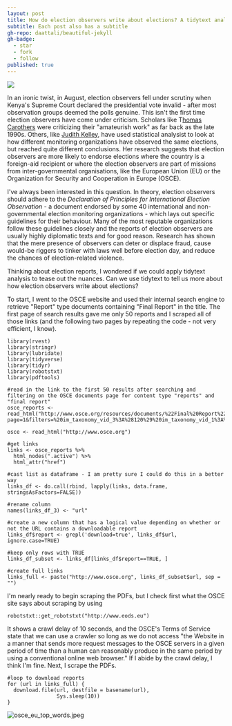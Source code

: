 ```yaml
---
layout: post
title: How do election observers write about elections? A tidytext analysis
subtitle: Each post also has a subtitle
gh-repo: daattali/beautiful-jekyll
gh-badge:
  - star
  - fork
  - follow
published: true
---
```

![]({{site.baseurl}}/img/observers.jpg)

In an ironic twist, in August, election observers fell under scrutiny when Kenya's Supreme Court declared the presidential vote invalid - after most observation groups deemed the polls genuine. This isn't the first time election observers have come under criticism. Scholars like T[homas Carothers](http://carnegieendowment.org/files/Carothers_-_The_Observers_Observed.pdf) were criticizing their "amateurish work" as far back as the late 1990s.  Others, like [Judith Kelley](https://sites.duke.edu/kelley/files/2012/03/JOD.pdf), have used statistical analysist to look at how different monitoring organizations have observed the same elections, but reached quite different conclusions. Her research suggests that election observers are more likely to endorse elections where the country is a foreign-aid recipient or where the election observers are part of missions from inter-governmental organisations, like the European Union (EU) or the Organization for Security and Cooperation in Europe (OSCE).  

I've always been interested in this question. In theory, election observers should adhere to the _Declaration of Principles for International Election Observation_ - a document endorsed by some 40 international and non-governmental election monitoring organizations - which lays out specific guidelines for their behaviour. Many of the most reputable organizations follow these guidelines closely and the reports of election observers are usually highly diplomatic texts and for good reason. Research has shown that the mere presence of observers can deter or displace fraud, cause would-be riggers to tinker with laws well before election day, and reduce the chances of election-related violence.

Thinking about election reports, I wondered if we could apply tidytext analysis to tease out the nuances. Can we use tidytext to tell us more about how election observers write about elections? 

To start, I went to the OSCE website and used their internal search engine to retrieve "Report" type documents containing "Final Report" in the title. The first page of search results gave me only 50 reports and I scraped all of those links (and the following two pages by repeating the code - not very efficient, I know). 

~~~
library(rvest)
library(stringr)
library(lubridate)
library(tidyverse)
library(tidyr)
library(robotstxt)
library(pdftools)

#read in the link to the first 50 results after searching and filtering on the OSCE documents page for content type "reports" and "final report" 
osce_reports <- read_html("http://www.osce.org/resources/documents/%22Final%20Report%22?page=1&filters=%20im_taxonomy_vid_3%3A%28120%29%20im_taxonomy_vid_1%3A%2824%29%20im_taxonomy_vid_22%3A%28472%29&solrsort=score%20desc&rows=50&category=Official%20Documents")

osce <- read_html("http://www.osce.org")

#get links 
links <- osce_reports %>%
  html_nodes(".active") %>%
  html_attr("href")

#cast list as dataframe - I am pretty sure I could do this in a better way
links_df <- do.call(rbind, lapply(links, data.frame, stringsAsFactors=FALSE))

#rename column
names(links_df_3) <- "url"

#create a new column that has a logical value depending on whether or not the URL contains a downloadable report
links_df$report <- grepl('download=true', links_df$url, ignore.case=TRUE)

#keep only rows with TRUE
links_df_subset <- links_df[links_df$report==TRUE, ]

#create full links
links_full <- paste("http://www.osce.org", links_df_subset$url, sep = "")

~~~

I'm nearly ready to begin scraping the PDFs, but I check first what the OSCE site says about scraping by using 

~~~
robotstxt::get_robotstxt("http://www.eods.eu")
~~~

It shows a crawl delay of 10 seconds, and the OSCE's Terms of Service state that we can use a crawler so long as we do not access "the Website in a manner that sends more request messages to the OSCE servers in a given period of time than a human can reasonably produce in the same period by using a conventional online web browser." If I abide by the crawl delay, I think I'm fine. Next, I scrape the PDFs.

~~~
#loop to download reports
for (url in links_full) {
  download.file(url, destfile = basename(url),
                Sys.sleep(10))
}
~~~
![osce_eu_top_words.jpeg]({{site.baseurl}}/img/osce_eu_top_words.jpeg)


